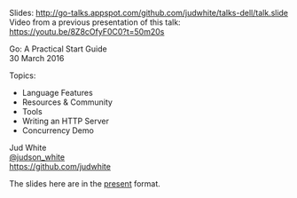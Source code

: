 Slides: http://go-talks.appspot.com/github.com/judwhite/talks-dell/talk.slide  
Video from a previous presentation of this talk: https://youtu.be/8Z8cOfyF0C0?t=50m20s

Go: A Practical Start Guide  
30 March 2016  

Topics:
- Language Features
- Resources & Community
- Tools
- Writing an HTTP Server
- Concurrency Demo

Jud White  
[@judson_white](https://twitter.com/judson_white)  
https://github.com/judwhite

The slides here are in the [present](https://godoc.org/golang.org/x/tools/cmd/present) format.
